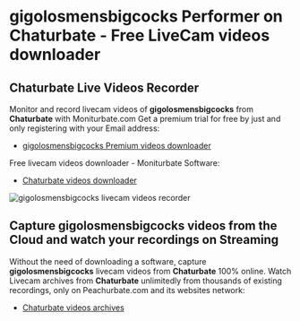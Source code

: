 # gigolosmensbigcocks Performer on Chaturbate - Free LiveCam videos downloader

## Chaturbate Live Videos Recorder

Monitor and record livecam videos of **gigolosmensbigcocks** from **Chaturbate** with Moniturbate.com
Get a premium trial for free by just and only registering with your Email address:
* [gigolosmensbigcocks Premium videos downloader](https://moniturbate.com/request-demo-licence-key.html)

Free livecam videos downloader - Moniturbate Software:
* [Chaturbate videos downloader](https://moniturbate.com/moniturbate-download-software.html)

![gigolosmensbigcocks livecam videos recorder](https://peachurnet.com/templates/moniturbate-software.png)


## Capture gigolosmensbigcocks videos from the Cloud and watch your recordings on Streaming

Without the need of downloading a software, capture **gigolosmensbigcocks** livecam videos from **Chaturbate** 100% online.
Watch Livecam archives from **Chaturbate** unlimitedly from thousands of existing recordings, only on Peachurbate.com and its websites network:
* [Chaturbate videos archives](https://peachurnet.com/)